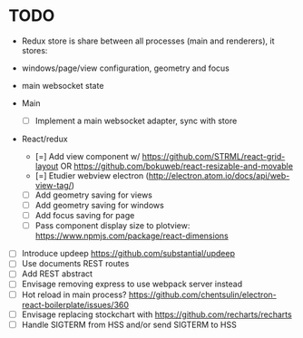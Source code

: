 # TODO

* Redux store is share between all processes (main and renderers), it stores:
 * windows/page/view configuration, geometry and focus
 * main websocket state

* Main
  * [ ] Implement a main websocket adapter, sync with store

* React/redux
  * [=] Add view component w/ https://github.com/STRML/react-grid-layout OR https://github.com/bokuweb/react-resizable-and-movable
  * [=] Etudier webview electron (http://electron.atom.io/docs/api/web-view-tag/)
  * [ ] Add geometry saving for views
  * [ ] Add geometry saving for windows
  * [ ] Add focus saving for page
  * [ ] Pass component display size to plotview: https://www.npmjs.com/package/react-dimensions

* [ ] Introduce updeep https://github.com/substantial/updeep
* [ ] Use documents REST routes
* [ ] Add REST abstract
* [ ] Envisage removing express to use webpack server instead
* [ ] Hot reload in main process? https://github.com/chentsulin/electron-react-boilerplate/issues/360
* [ ] Envisage replacing stockchart with https://github.com/recharts/recharts
* [ ] Handle SIGTERM from HSS and/or send SIGTERM to HSS
